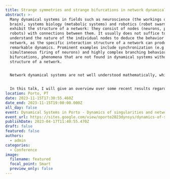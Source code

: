 ```yaml
---
title: Strange symmetries and strange bifurcations in network dynamical systems
abstract: >-
  Many dynamical systems in fields such as neuroscience (the workings of the
  brain), systems biology (metabolic systems) and robotics (robot swarms)
  exhibit the structure of a network: they consist of nodes (neurons, proteins,
  robots) with connections between them. It usually does not suffice to
  understand the nature of the individual nodes to deduce the behavior of the
  network, as the specific interaction structure of a network can produce
  remarkable dynamics. Prominent examples include synchronization (e.g., the
  simultaneous firing of neurons) and highly complex branching behavior in
  bifurcations, phenomena that are not found in dynamical systems without the
  structure of a network.


  Network dynamical systems are not well understood mathematically, which makes it hard to quantify and control their behavior. The reason is that most of the established machinery of dynamical systems theory fails to distinguish between networks and general dynamical systems. Thus, we need mathematical tools that are tailor-made for network problems. Several techniques have been proposed recently, and they strikingly have one thing in common: they exploit the algebraic nature of networks. 


  In this talk, I will give an overview over some recent results regarding the question which dynamical behavior and generic bifurcations are dictated by the network structure of a system. In particular, I will illustrate how structural and algebraic properties culminate in symmetries of the governing equations and how these can be exploited for (partial) answers. This includes classical symmetries but also more exotic concepts such as monoid and quiver representations.
location: Porto, PT
date: 2023-11-15T17:30:55.460Z
date_end: 2023-11-15T19:00:00.000Z
all_day: false
event: Dynamical Systems in Porto - Dynamics of singularities and networks
event_url: https://sites.google.com/view/oporto2023dynsys/dynamics-of-singularities-and-networks
publishDate: 2023-04-17T11:40:55.470Z
draft: false
featured: false
authors:
  - admin
categories:
  - Conference
image:
  filename: featured
  focal_point: Smart
  preview_only: false
---
```

